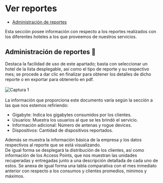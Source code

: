 # Ver reportes
 - [Administración de reportes](#admin)

Esta sección posee información con respecto a los reportes realizados con los diferentes hoteles a los que proveemos de nuestros servicios.
## <a name="admin">Administración de reportes</a> :pencil:
Destaca la facilidad de uso de este apartado; basta con seleccionar un hotel de la lista desplegable, así como el tipo de reporte y su respectivo mes; se procede a dar clic en finalizar para obtener los detalles de dicho reporte o en exportar para obtenerlo en pdf.<br><br>
![Captura 1](/images/docs/reports/show1.png)<br><br>
La información que proporciona este documento varía según la sección a las que nos estemos refiriendo:<br>
- Gigabyte: Indica los gigabytes consumidos por los clientes.
- Usuarios: Muestra los usuarios al que se les brindó el servicio.
- Información adicional: Número de antenas y rogue devices.
- Dispositivos: Cantidad de dispositivos reportados.

Además se muestra la información básica de la empresa y los datos respectivos al reporte que se está visualizando.<br>
De igual forma se desplegará la distribución de los clientes, así como información de los Access Points, que nos muestran las unidades recuperadas y entregadas junto a una descripción detallada de cada uno de estos.
Se anexa de igual forma una tabla comparativa con el mes inmediato anterior con respecto a los consumos y clientes promedios, mínimos y máximos.

